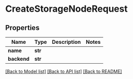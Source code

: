 # CreateStorageNodeRequest


## Properties

Name | Type | Description | Notes
------------ | ------------- | ------------- | -------------
**name** | **str** |  | 
**backend** | **str** |  | 

[[Back to Model list]](../#documentation-for-models) [[Back to API list]](../#documentation-for-api-endpoints) [[Back to README]](../)


